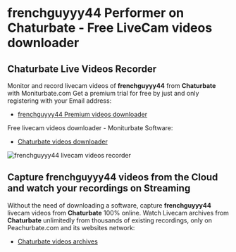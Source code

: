 # frenchguyyy44 Performer on Chaturbate - Free LiveCam videos downloader

## Chaturbate Live Videos Recorder

Monitor and record livecam videos of **frenchguyyy44** from **Chaturbate** with Moniturbate.com
Get a premium trial for free by just and only registering with your Email address:
* [frenchguyyy44 Premium videos downloader](https://moniturbate.com/request-demo-licence-key.html)

Free livecam videos downloader - Moniturbate Software:
* [Chaturbate videos downloader](https://moniturbate.com/moniturbate-download-software.html)

![frenchguyyy44 livecam videos recorder](https://peachurnet.com/templates/moniturbate-software.png)


## Capture frenchguyyy44 videos from the Cloud and watch your recordings on Streaming

Without the need of downloading a software, capture **frenchguyyy44** livecam videos from **Chaturbate** 100% online.
Watch Livecam archives from **Chaturbate** unlimitedly from thousands of existing recordings, only on Peachurbate.com and its websites network:
* [Chaturbate videos archives](https://peachurnet.com/)